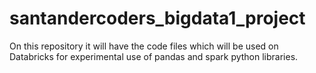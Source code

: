 # santandercoders_bigdata1_project
On this repository it will have the code files which will be used on Databricks for experimental use of pandas and spark python libraries.
